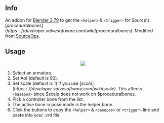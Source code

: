 ## Info

An addon for [Blender 2.79](https://download.blender.org/release/Blender2.79/) to get the `<helper>` & `<trigger>` for Source's [$proceduralbones](https://developer.valvesoftware.com/wiki/$proceduralbones). Modified from [SourceOps](https://github.com/bonjorno7/SourceOps).

## Usage
<p align="center">
  <img src="https://user-images.githubusercontent.com/22228680/188257011-8fea3ab5-9dd2-4f28-8d46-2f2acb8dd955.png">
</p>

1. Select an armature.
2. Set AoI (default is 90).
3. Set scale (default is 1) if you use [$scale](https://developer.valvesoftware.com/wiki/$scale). This affects `<basepos>` since $scale does not work on $proceduralbones.
3. Pick a controller bone from the list.
4. The active bone in pose mode is the helper bone.
5. Click the buttons to copy the `<helper>` & `<basepos>` or `<trigger>` line and paste into your .vrd file.
